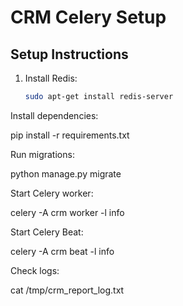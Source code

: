 # CRM Celery Setup

## Setup Instructions
1. Install Redis:
   ```bash
   sudo apt-get install redis-server
Install dependencies:

pip install -r requirements.txt


Run migrations:

python manage.py migrate


Start Celery worker:

celery -A crm worker -l info


Start Celery Beat:

celery -A crm beat -l info


Check logs:

cat /tmp/crm_report_log.txt
